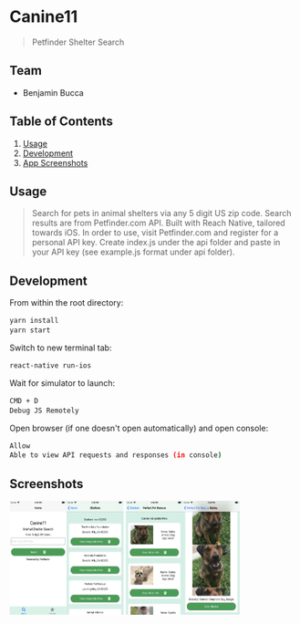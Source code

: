 # Canine11

> Petfinder Shelter Search

## Team

  - Benjamin Bucca

## Table of Contents

1. [Usage](#Usage)
1. [Development](#Development)
1. [App Screenshots](#Screenshots)

## Usage

> Search for pets in animal shelters via any 5 digit US zip code. Search results are from Petfinder.com API. Built with Reach Native, tailored towards iOS.
> In order to use, visit Petfinder.com and register for a personal API key.
> Create index.js under the api folder and paste in your API key (see example.js format under api folder).

## Development

From within the root directory:

```sh
yarn install
yarn start
```
Switch to new terminal tab:

```sh
react-native run-ios
```
Wait for simulator to launch:

```sh
CMD + D
Debug JS Remotely
```
Open browser (if one doesn't open automatically) and open console:

```sh
Allow
Able to view API requests and responses (in console)
```

## Screenshots

<img src="screenshots/HomeScreen1.png" width="100" height="200"><img src="screenshots/SheltersScreen1.png" width="100" height="200">
<img src="screenshots/PetsScreen1.png" width="100" height="200"><img src="screenshots/PetDetailScreen1.png" width="100" height="200">
